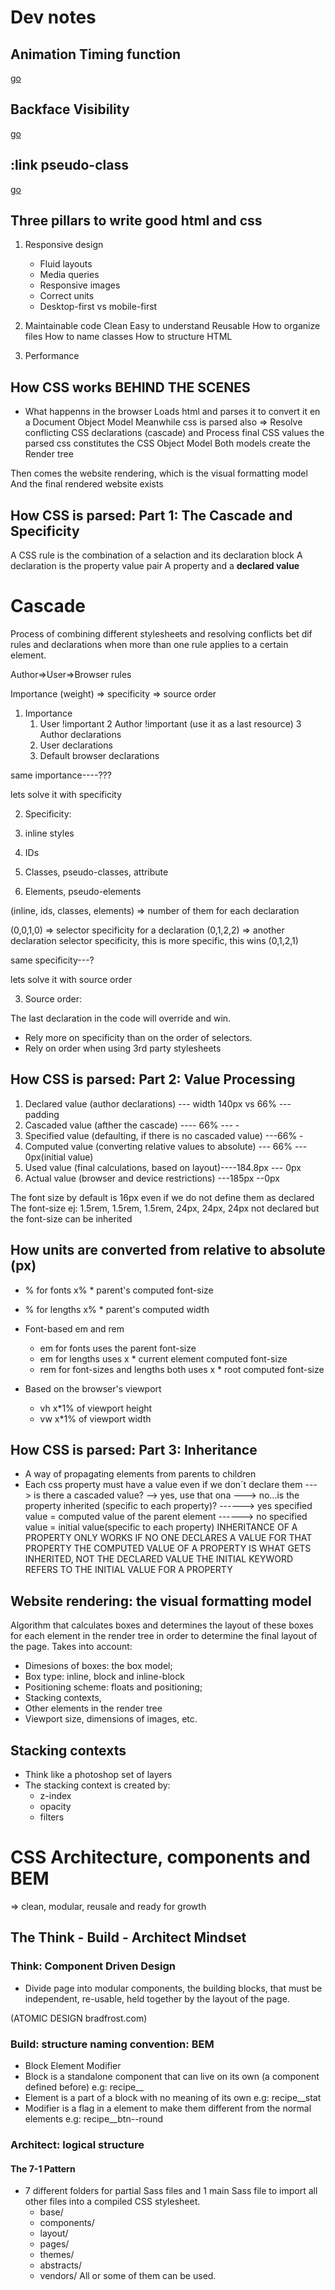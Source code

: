 # Dev notes

## Animation Timing function

[go](https://developer.mozilla.org/en-US/docs/Web/CSS/animation-timing-function)

## Backface Visibility

[go](https://developer.mozilla.org/en-US/docs/Web/CSS/backface-visibility)

## :link pseudo-class

[go](https://developer.mozilla.org/en-US/docs/Web/CSS/:link)

## Three pillars to write good html and css

1. Responsive design
   - Fluid layouts
   - Media queries
   - Responsive images
   - Correct units
   - Desktop-first vs mobile-first
2. Maintainable code
   Clean
   Easy to understand
   Reusable
   How to organize files
   How to name classes
   How to structure HTML

3. Performance

## How CSS works BEHIND THE SCENES

- What happenns in the browser
  Loads html and parses it to convert it en a Document Object Model
  Meanwhile css is parsed also => Resolve conflicting CSS declarations (cascade) and Process final CSS values
  the parsed css constitutes the CSS Object Model
  Both models create the Render tree

Then comes the website rendering, which is the visual formatting model
And the final rendered website exists

## How CSS is parsed: Part 1: The Cascade and Specificity

A CSS rule is the combination of a selaction and its declaration block
A declaration is the property value pair
A property and a <strong>declared value</strong>

# Cascade

Process of combining different stylesheets and resolving conflicts bet dif rules and declarations when more than one rule applies to a certain element.

Author=>User=>Browser rules

Importance (weight) => specificity => source order

1. Importance
   1. User !important
      2 Author !important (use it as a last resource)
      3 Author declarations
   2. User declarations
   3. Default browser declarations

same importance----???

lets solve it with specificity

2. Specificity:

1. inline styles
1. IDs
1. Classes, pseudo-classes, attribute
1. Elements, pseudo-elements

(inline, ids, classes, elements) => number of them for each declaration

(0,0,1,0) => selector specificity for a declaration
(0,1,2,2) => another declaration selector specificity, this is more specific, this wins
(0,1,2,1)

same specificity---?

lets solve it with source order

3. Source order:

The last declaration in the code will override and win.

- Rely more on specificity than on the order of selectors.
- Rely on order when using 3rd party stylesheets

## How CSS is parsed: Part 2: Value Processing

1. Declared value (author declarations) --- width 140px vs 66% --- padding
2. Cascaded value (afther the cascade) ---- 66% --- -
3. Specified value (defaulting, if there is no cascaded value) ---66% -
4. Computed value (converting relative values to absolute) --- 66% --- 0px(initial value)
5. Used value (final calculations, based on layout)----184.8px --- 0px
6. Actual value (browser and device restrictions) ---185px --0px

The font size by default is 16px even if we do not define them as declared
The font-size ej: 1.5rem, 1.5rem, 1.5rem, 24px, 24px, 24px
not declared but the font-size can be inherited

## How units are converted from relative to absolute (px)

- % for fonts x% \* parent's computed font-size
- % for lengths x% \* parent's computed width

- Font-based em and rem

  - em for fonts uses the parent font-size
  - em for lengths uses x \* current element computed font-size
  - rem for font-sizes and lengths both uses x \* root computed font-size

- Based on the browser's viewport
  - vh x\*1% of viewport height
  - vw x\*1% of viewport width

## How CSS is parsed: Part 3: Inheritance

- A way of propagating elements from parents to children
- Each css property must have a value even if we don´t declare them
  ---> is there a cascaded value?
  --> yes, use that ona
  ---> no...is the property inherited (specific to each property)?
  ------> yes specified value = computed value of the parent element
  ------> no specified value = initial value(specific to each property)
  INHERITANCE OF A PROPERTY ONLY WORKS IF NO ONE DECLARES A VALUE FOR THAT PROPERTY
  THE COMPUTED VALUE OF A PROPERTY IS WHAT GETS INHERITED, NOT THE DECLARED VALUE
  THE INITIAL KEYWORD REFERS TO THE INITIAL VALUE FOR A PROPERTY

## Website rendering: the visual formatting model

Algorithm that calculates boxes and determines the layout of these boxes for each element in the render tree in order to determine the final layout of the page.
Takes into account:

- Dimesions of boxes: the box model;
- Box type: inline, block and inline-block
- Positioning scheme: floats and positioning;
- Stacking contexts,
- Other elements in the render tree
- Viewport size, dimensions of images, etc.

## Stacking contexts

- Think like a photoshop set of layers
- The stacking context is created by:
  - z-index
  - opacity
  - filters

# CSS Architecture, components and BEM

=> clean, modular, reusale and ready for growth

## The Think - Build - Architect Mindset

### Think: Component Driven Design

- Divide page into modular components, the building blocks, that must be independent, re-usable, held together by the layout of the page.

(ATOMIC DESIGN bradfrost.com)

### Build: structure naming convention: BEM

- Block Element Modifier
- Block is a standalone component that can live on its own (a component defined before) e.g: recipe\_\_
- Element is a part of a block with no meaning of its own e.g: recipe\_\_stat
- Modifier is a flag in a element to make them different from the normal elements e.g: recipe\_\_btn--round

### Architect: logical structure

#### The 7-1 Pattern

- 7 different folders for partial Sass files and 1 main Sass file to import all other files into a compiled CSS stylesheet.
  - base/
  - components/
  - layout/
  - pages/
  - themes/
  - abstracts/
  - vendors/
    All or some of them can be used.
